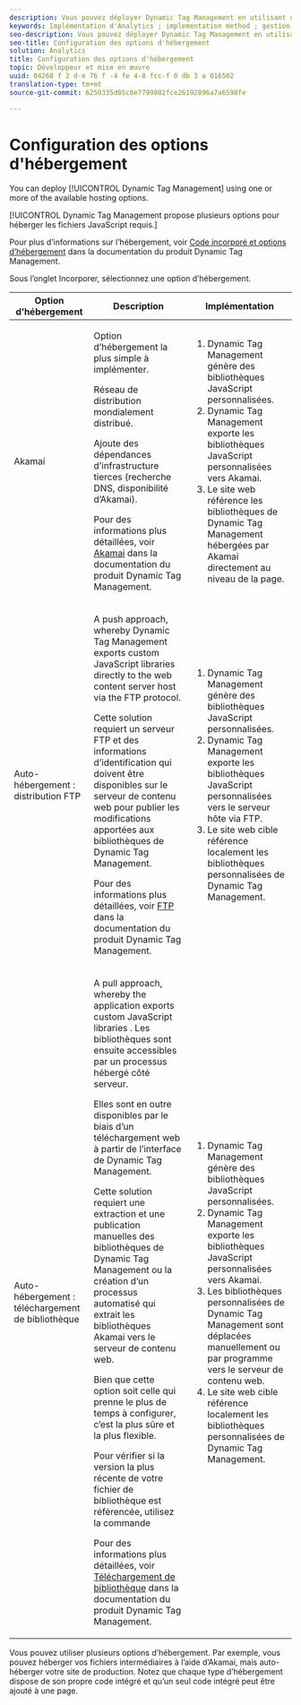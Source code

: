 ```yaml
---
description: Vous pouvez déployer Dynamic Tag Management en utilisant une ou plusieurs des options d’hébergement disponibles.
keywords: Implémentation d'Analytics ; implementation method ; gestion dynamique des balises ; dtm ; hébergement ; options d'hébergement ; akamai ; self hosting ; auto-hébergement ; distribution ftp ; hébergement FTP ; téléchargement de bibliothèque
seo-description: Vous pouvez déployer Dynamic Tag Management en utilisant une ou plusieurs des options d’hébergement disponibles.
seo-title: Configuration des options d'hébergement
solution: Analytics
title: Configuration des options d'hébergement
topic: Développeur et mise en œuvre
uuid: 04268 f 2 d-e 76 f -4 fe 4-8 fcc-f 0 db 3 a 016502
translation-type: tm+mt
source-git-commit: 6250335d05c8e7799802fce26192896a7a6598fe

---
```



# Configuration des options d'hébergement

You can deploy [!UICONTROL Dynamic Tag Management] using one or more of the available hosting options.

[!UICONTROL Dynamic Tag Management propose plusieurs options pour héberger les fichiers JavaScript requis.]

Pour plus d’informations sur l’hébergement, voir [Code incorporé et options d’hébergement](https://marketing.adobe.com/resources/help/en_US/dtm/deployment.html) dans la documentation du produit Dynamic Tag Management.

Sous l’onglet Incorporer, sélectionnez une option d’hébergement.

<table id="table_229298207DB64838B6F2477DFFAE073F"> 
 <thead> 
  <tr> 
   <th colname="col1" class="entry"> Option d’hébergement </th> 
   <th colname="col2" class="entry"> Description </th> 
   <th colname="col3" class="entry"> Implémentation </th> 
  </tr> 
 </thead>
 <tbody> 
  <tr> 
   <td colname="col1"> <p>Akamai </p> </td> 
   <td colname="col2"> <p> Option d’hébergement la plus simple à implémenter. </p> <p>Réseau de distribution mondialement distribué. </p> <p>Ajoute des dépendances d’infrastructure tierces (recherche DNS, disponibilité d’Akamai). </p> <p>Pour des informations plus détaillées, voir <a href="https://marketing.adobe.com/resources/help/en_US/dtm/akamai.html" format="html" scope="external">Akamai</a> dans la documentation du produit Dynamic Tag Management. </p> </td> 
   <td colname="col3"> 
    <ol id="ol_EF148EF091A645B3962B084963B3C0B0"> 
     <li id="li_7ECE0C331EEE4907A563D581DF1DFEFE">Dynamic Tag Management génère des bibliothèques JavaScript personnalisées. </li> 
     <li id="li_8E2C858290EF4665B2F45ACAFA121CB3">Dynamic Tag Management exporte les bibliothèques JavaScript personnalisées vers Akamai. </li> 
     <li id="li_CE88B10B6E844A56BBB8C575A9363BA9">Le site web référence les bibliothèques de Dynamic Tag Management hébergées par Akamai directement au niveau de la page. </li> 
    </ol> </td> 
  </tr> 
  <tr> 
   <td colname="col1"> Auto-hébergement : distribution FTP </td> 
   <td colname="col2"> <p>A <span class="term"> push</span> approach, whereby Dynamic Tag Management exports custom JavaScript libraries directly to the web content server host via the FTP protocol. </p> <p>Cette solution requiert un serveur FTP et des informations d’identification qui doivent être disponibles sur le serveur de contenu web pour publier les modifications apportées aux bibliothèques de Dynamic Tag Management. </p> <p>Pour des informations plus détaillées, voir <a href="https://marketing.adobe.com/resources/help/en_US/dtm/deployment_ftp.html" format="html" scope="external">FTP</a> dans la documentation du produit Dynamic Tag Management. </p> </td> 
   <td colname="col3"> 
    <ol id="ol_60348F9C991D4F2B9457006B0F98C834"> 
     <li id="li_24A141C3C7074BF9897C022A22CAE78C">Dynamic Tag Management génère des bibliothèques JavaScript personnalisées. </li> 
     <li id="li_E1E0843060F7447E853EA416A0B033BE">Dynamic Tag Management exporte les bibliothèques JavaScript personnalisées vers le serveur hôte via FTP. </li> 
     <li id="li_EAF5D2ABD03B4911A0CFA464AD8791CE">Le site web cible référence localement les bibliothèques personnalisées de Dynamic Tag Management. </li> 
    </ol> </td> 
  </tr> 
  <tr> 
   <td colname="col1"> Auto-hébergement : téléchargement de bibliothèque </td> 
   <td colname="col2"> <p>A <span class="term"> pull</span> approach, whereby the application exports custom JavaScript libraries
     <!-- to Amazon S3-->. Les bibliothèques sont ensuite accessibles par un processus hébergé côté serveur. </p> <p>Elles sont en outre disponibles par le biais d’un téléchargement web à partir de l’interface de Dynamic Tag Management. </p> <p>Cette solution requiert une extraction et une publication manuelles des bibliothèques de Dynamic Tag Management ou la création d’un processus automatisé qui extrait les bibliothèques Akamai vers le serveur de contenu web. </p> <p>Bien que cette option soit celle qui prenne le plus de temps à configurer, c’est la plus sûre et la plus flexible. </p> <p>Pour vérifier si la version la plus récente de votre fichier de bibliothèque est référencée, utilisez la commande </p> <p>Pour des informations plus détaillées, voir <a href="https://marketing.adobe.com/resources/help/en_US/dtm/deployment_download.html" format="html" scope="external">Téléchargement de bibliothèque</a> dans la documentation du produit Dynamic Tag Management. </p> </td> 
   <td colname="col3"> 
    <ol id="ol_F40B721306FE473496BD657262DFD585"> 
     <li id="li_4EA4D6B555CE4E9CA476C7550C18C061">Dynamic Tag Management génère des bibliothèques JavaScript personnalisées. </li> 
     <li id="li_BA40EBD7AD1546F29D8A209034D06477">Dynamic Tag Management exporte les bibliothèques JavaScript personnalisées vers Akamai. </li> 
     <li id="li_E107E69E386A40F3B067F9991C2979AF">Les bibliothèques personnalisées de Dynamic Tag Management sont déplacées manuellement ou par programme vers le serveur de contenu web. </li> 
     <li id="li_0809038453B544168A20CE09D7E5AC59">Le site web cible référence localement les bibliothèques personnalisées de Dynamic Tag Management. </li> 
    </ol> </td> 
  </tr> 
 </tbody> 
</table>

Vous pouvez utiliser plusieurs options d’hébergement. Par exemple, vous pouvez héberger vos fichiers intermédiaires à l’aide d’Akamai, mais auto-héberger votre site de production. Notez que chaque type d’hébergement dispose de son propre code intégré et qu’un seul code intégré peut être ajouté à une page.
